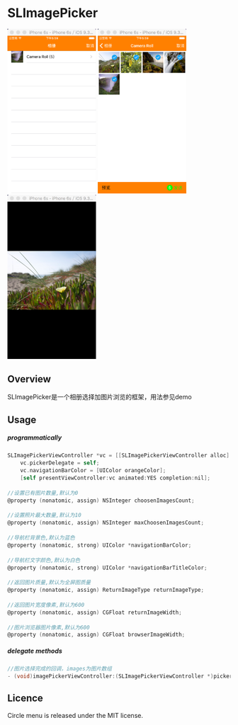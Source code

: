 
# SLImagePicker
<img src="3.png" alt="Drawing" width="200px" />
<img src="1.png" alt="Drawing" width="200px" />
<img src="2.png" alt="Drawing" width="200px" />

## Overview

SLImagePicker是一个相册选择加图片浏览的框架，用法参见demo

## Usage


##### programmatically

```objective-c
SLImagePickerViewController *vc = [[SLImagePickerViewController alloc] initImagePicker];
    vc.pickerDelegate = self;
    vc.navigationBarColor = [UIColor orangeColor];
    [self presentViewController:vc animated:YES completion:nil];
    
//设置已有图片数量,默认为0
@property (nonatomic, assign) NSInteger choosenImagesCount;

//设置照片最大数量,默认为10
@property (nonatomic, assign) NSInteger maxChoosenImagesCount;

//导航栏背景色,默认为蓝色
@property (nonatomic, strong) UIColor *navigationBarColor;

//导航栏文字颜色,默认为白色
@property (nonatomic, strong) UIColor *navigationBarTitleColor;

//返回图片质量,默认为全屏图质量
@property (nonatomic, assign) ReturnImageType returnImageType;

//返回图片宽度像素,默认为600
@property (nonatomic, assign) CGFloat returnImageWidth;

//图片浏览器图片像素,默认为600
@property (nonatomic, assign) CGFloat browserImageWidth;    
```

##### delegate methods

```objective-c
//图片选择完成的回调，images为图片数组
- (void)imagePickerViewController:(SLImagePickerViewController *)picker didFinishPickingImages:(NSArray *)images;
```

## Licence

Circle menu is released under the MIT license.

